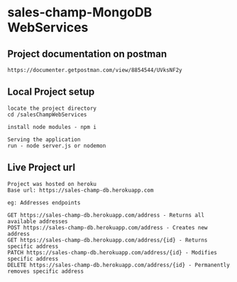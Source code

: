 # sales-champ-MongoDB WebServices
## Project documentation on postman
```
https://documenter.getpostman.com/view/8854544/UVksNF2y
```
## Local Project setup
```
locate the project directory
cd /salesChampWebServices
```

```
install node modules - npm i
```

```
Serving the application
run - node server.js or nodemon
```
 
## Live Project url
```
Project was hosted on heroku
Base url: https://sales-champ-db.herokuapp.com
```
```
eg: Addresses endpoints

GET https://sales-champ-db.herokuapp.com/address - Returns all available addresses
POST https://sales-champ-db.herokuapp.com/address - Creates new address
GET https://sales-champ-db.herokuapp.com/address/{id} - Returns specific address
PATCH https://sales-champ-db.herokuapp.com/address/{id} - Modifies specific address
DELETE https://sales-champ-db.herokuapp.com/address/{id} - Permanently removes specific address

```



